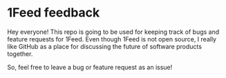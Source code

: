# 1Feed feedback
Hey everyone! This repo is going to be used for keeping track of bugs and feature requests for 1Feed. Even though 1Feed is not open source, I really like GitHub as a place for discussing the future of software products together.

So, feel free to leave a bug or feature request as an issue!
